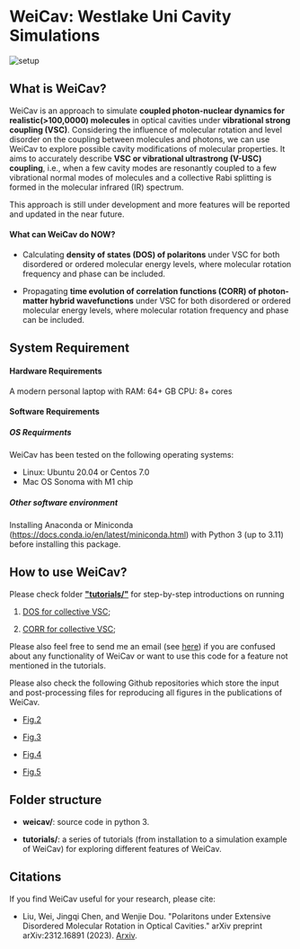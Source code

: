 # WeiCav: Westlake Uni Cavity Simulations

![setup](src/setup.png)

## What is WeiCav?

WeiCav is an approach to simulate **coupled photon-nuclear dynamics for realistic(>100,0000) molecules** in optical cavities under **vibrational strong coupling (VSC)**. Considering the influence of molecular rotation and level disorder on the coupling between molecules and photons, we can use WeiCav to explore possible cavity modifications of molecular properties. It aims to accurately describe **VSC or vibrational ultrastrong (V-USC) coupling**, i.e., when a few cavity modes are resonantly coupled to a few vibrational normal modes of molecules and a collective Rabi splitting is formed in the molecular infrared (IR) spectrum.

This approach is still under development and more features will be reported and updated in the near future.

#### What can WeiCav do NOW?

- Calculating **density of states (DOS) of polaritons** under VSC for both disordered or ordered molecular energy levels, where molecular rotation frequency and phase can be included.

- Propagating **time evolution of correlation functions (CORR) of photon-matter hybrid wavefunctions** under VSC for both disordered or ordered molecular energy levels, where molecular rotation frequency and phase can be included.

## System Requirement

#### Hardware Requirements

A modern personal laptop with
RAM: 64+ GB
CPU: 8+ cores

#### Software Requirements

##### OS Requirments
WeiCav has been tested on the following operating systems:
- Linux: Ubuntu 20.04 or Centos 7.0
- Mac OS Sonoma with M1 chip

##### Other software environment
Installing Anaconda or Miniconda (https://docs.conda.io/en/latest/miniconda.html) with Python 3 (up to 3.11) before installing this package.

## How to use WeiCav?

Please check folder [**"tutorials/"**](tutorials/) for step-by-step introductions on running

1. [DOS for collective VSC](tutorials/DOS/);

2. [CORR for collective VSC](tutorials/CORR/);

Please also feel free to send me an email (see [here](https://weitheskmt.github.io/)) if you are confused about any functionality of WeiCav or want to use this code for a feature not mentioned in the tutorials.

Please also check the following Github repositories which store the input and post-processing files for reproducing all figures in the publications of WeiCav.

- [Fig.2](examples/fig2/)

- [Fig.3](examples/fig3/)

- [Fig.4](examples/fig4/)

- [Fig.5](examples/fig5/)

## Folder structure

- **weicav/**: source code in python 3.

- **tutorials/**: a series of tutorials (from installation to a simulation example of WeiCav) for exploring different features of WeiCav.

## Citations

If you find WeiCav useful for your research, please cite:

- Liu, Wei, Jingqi Chen, and Wenjie Dou. "Polaritons under Extensive Disordered Molecular Rotation in Optical Cavities." arXiv preprint arXiv:2312.16891 (2023). [Arxiv](https://arxiv.org/abs/2312.16891).

